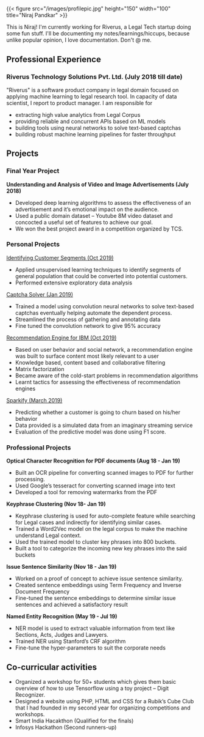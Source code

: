 # 


{{< figure src="/images/profilepic.jpg" height="150" width="100" title="Niraj Pandkar" >}}

This is Niraj! I'm currently working for Riverus, a Legal Tech startup doing some fun stuff. I'll be documenting my notes/learnings/hiccups, because unlike popular opinion, I love documentation. Don't @ me.

## Professional Experience

### Riverus Technology Solutions Pvt. Ltd. (July 2018 till date)

"Riverus" is a software product company in legal domain focused on
applying machine learning to legal research tool. In capacity of data scientist, I report to product manager. I am responsible for

- extracting high value analytics from Legal Corpus
- providing reliable and concurrent APIs based on ML models
- building tools using neural networks to solve text-based captchas
- building robust machine learning pipelines for faster throughput

## Projects

### Final Year Project

**Understanding and Analysis of Video and Image Advertisements (July 2018)**

- Developed deep learning algorithms to assess the effectiveness of an advertisement and it’s emotional impact on the audience.
- Used a public domain dataset – Youtube 8M video dataset and concocted a useful set of features to achieve our goal.
- We won the best project award in a competition organized by TCS.

### Personal Projects

[Identifying Customer Segments (Oct 2019)](https://github.com/nirajpandkar/arvato-customer-segment-identification)

- Applied unsupervised learning techniques to identify segments of general population that could be converted into potential customers.
- Performed extensive exploratory data analysis

[Captcha Solver (Jan 2019)](https://github.com/nirajpandkar/captcha-breaker)

- Trained a model using convolution neural networks to solve text-based captchas
eventually helping automate the dependent process.
- Streamlined the process of gathering and annotating data
- Fine tuned the convolution network to give 95% accuracy

[Recommendation Engine for IBM (Oct 2019)](https://github.com/nirajpandkar/ibm-article-recommendation)

- Based on user behavior and social network, a recommendation engine was built
to surface content most likely relevant to a user
- Knowledge based, content based and collaborative filtering
- Matrix factorization
- Became aware of the cold-start problems in recommendation algorithms
- Learnt tactics for assessing the effectiveness of recommendation engines

[Sparkify (March 2019)](https://github.com/nirajpandkar/sparkify)

- Predicting whether a customer is going to churn based on his/her behavior
- Data provided is a simulated data from an imaginary streaming service
- Evaluation of the predictive model was done using F1 score.

### Professional Projects

**Optical Character Recognition for PDF documents (Aug 18 - Jan 19)**

- Built an OCR pipeline for converting scanned images to PDF for further
processing.
- Used Google’s tesseract for converting scanned image into text
- Developed a tool for removing watermarks from the PDF

**Keyphrase Clustering (Nov 18- Jan 19)**

- Keyphrase clustering is used for auto-complete feature while searching for
Legal cases and indirectly for identifying similar cases.
- Trained a Word2Vec model on the legal corpus to make the machine
understand Legal context.
- Used the trained model to cluster key phrases into 800 buckets.
- Built a tool to categorize the incoming new key phrases into the said
buckets

**Issue Sentence Similarity (Nov 18 - Jan 19)**

- Worked on a proof of concept to achieve issue sentence similarity.
- Created sentence embeddings using Term Frequency and Inverse Document
Frequency
- Fine-tuned the sentence embeddings to determine similar issue sentences and
achieved a satisfactory result

**Named Entity Recognition (May 19 - Jul 19)**

- NER model is used to extract valuable information from text like Sections, Acts,
Judges and Lawyers.
- Trained NER using Stanford’s CRF algorithm
- Fine-tune the hyper-parameters to suit the corporate needs

## Co-curricular activities

- Organized a workshop for 50+ students which gives them basic overview of how
to use Tensorflow using a toy project – Digit Recognizer.
- Designed a website using PHP, HTML and CSS for a Rubik’s Cube Club that I had
founded in my second year for organizing competitions and workshops.
- Smart India Hacakthon (Qualified for the finals)
- Infosys Hackathon (Second runners-up)